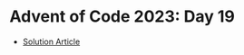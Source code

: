 # Advent of Code 2023: Day 19

- [Solution Article](https://open.substack.com/pub/simontoth/p/daily-bite-of-c-advent-of-code-day-4ea?r=1g4l8a&utm_campaign=post&utm_medium=web)
